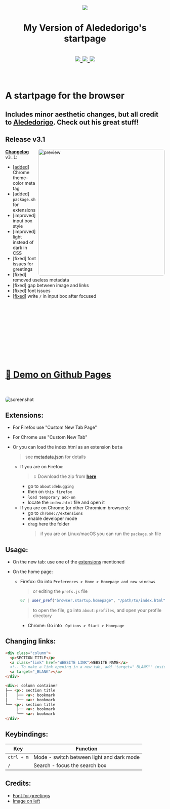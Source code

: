 <p align="center">
  <img src="favicon.ico">
</p>

<h1 align="center"><strong>My Version of Alededorigo's startpage</strong>

<p align="center">
  <a href="https://github.com/Alededorigo/startpage/blob/main/LICENSE">
    <img src="https://img.shields.io/github/license/alededorigo/kanji?color=%23cd58f4&style=flat">
  </a>
  <a href="https://github.com/Alededorigo/startpage/releases">
    <img src="https://img.shields.io/github/v/release/alededorigo/kanji?color=ee4f84&include_prereleases&style=flat">
  </a>
  <a href="https://github.com/Alededorigo/startpage/commits/main">
    <img src="https://img.shields.io/github/last-commit/alededorigo/kanji?color=%231ce590&style=flat">
  </a>
</p>
</h1>

<br />

# **A startpage for the browser**

## Includes minor aesthetic changes, but all credit to [Alededorigo](https://github.com/alededorigo). Check out his great stuff!

## Release v3.1 <img alt="" align="right" src="https://img.shields.io/github/repo-size/alededorigo/kanji?color=%2358d0f4&style=flat"/>

<a href="https://github.com/Alededorigo/Kanji/releases/tag/3.1">
  <img style="border-radius: 6px" src="https://res.cloudinary.com/adwebsite/image/upload/v1622912733/screenshot.png" alt="preview" align="right" width="400px"/>
</a>

[**Changelog**](https://github.com/Alededorigo/startpage/blob/main/changelog.md) <kbd>v3.1</kbd>:

- [[added](https://github.com/Alededorigo/startpage/commit/23e37f84a1d4cc6f55be543789ffb0801ad145f2)] Chrome theme-color meta tag
- [added] `package.sh` for extensions
- [improved] input box style
- [improved] light instead of dark in CSS
- [fixed] font issues for greetings
- [fixed] removed useless metadata
- [fixed] gap between image and links
- [fixed] font issues
- [[fixed](https://github.com/Alededorigo/startpage/commit/e0c797d3199b7ad878bc7585cc06ada79cb1f8de)] write `/` in input box after focused

<br />
<br />
<br />
<br />
<br />
<br />
<br />
<br />
<br />
<br />

# [🚀️ Demo on Github Pages](https://alededorigo.github.io/startpage/)

<br />
<br />

<img style="border-radius: 6px" src="https://res.cloudinary.com/dn3cdvdix/image/upload/v1615300936/preview_nosmbp.gif" alt="screenshot"/>

## Extensions:

- For Firefox use "Custom New Tab Page"
- For Chrome use "Custom New Tab"
- Or you can load the index.html as an extension <kbd>beta</kbd>

  > see [metadata.json](https://raw.githubusercontent.com/Alededorigo/startpage/main/manifest.json) for details

  - If you are on Firefox:
    > ⇩ Download the zip from [**here**](https://github.com/Alededorigo/startpage/releases)
    - go to `about:debugging`
    - then on `this firefox`
    - `load temporary add-on`
    - locate the `index.html` file and open it
  - If you are on Chrome (or other Chromium browsers):
    - go to `chrome://extensions`
    - enable developer mode
    - drag here the folder
      > if you are on Linux/macOS you can run the `package.sh` file

## Usage:

- On the new tab: use one of the [extensions](#extensions) mentioned

- On the home page:

  - Firefox: Go into
    `Preferences > Home > Homepage and new windows`
    <br/>

    > or editing the `prefs.js` file

    ```js
    67 | user_pref("browser.startup.homepage", "/path/to/index.html")
    ```

    > to open the file, go into `about:profiles`, and open your profile directory

    - Chrome: Go into
      ` Options > Start > Homepage`

## Changing links:

```html
<div class="column">
  <p>SECTION TITLE</p>
  <a class="link" href="WEBSITE LINK">WEBSITE NAME</a>
  <!-- To make a link opening in a new tab, add 'target="_BLANK"' inside the link tag: -->
  <a target="_BLANK"></a>
</div>
```

```html
<div>: column container
├── <p>: section title
│    ├── <a>: bookmark
│    └── <a>: bookmark
└── <p>: section title
     ├── <a>: bookmark
     └── <a>: bookmark
</div>
```

## Keybindings:

| Key        | Function                                  |
| ---------- | ----------------------------------------- |
| `ctrl + m` | Mode - switch between light and dark mode |
| `/`        | Search - focus the search box             |

## Credits:

- [Font for greetings](https://www.1001fonts.com/electroharmonix-font.html)
- [Image on left](https://wallpapercave.com/mt-fuji-wallpaper)
